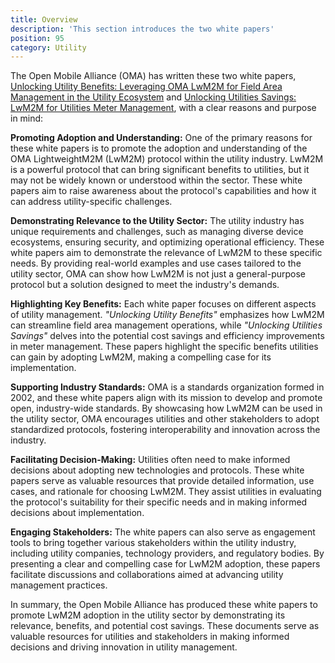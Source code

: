 ```yaml
---
title: Overview
description: 'This section introduces the two white papers'
position: 95
category: Utility
---
```


The Open Mobile Alliance (OMA) has written these two white papers, <a href="http://104.237.129.77/docs/OpenMobileAlliance/utility-outreach/dev-ou/aa9ce65/utility-position/OMA-UO-Utilities-Benefits-20231001-A_full.html" target="_blank">Unlocking Utility Benefits: Leveraging OMA LwM2M for Field Area Management in the Utility Ecosystem</a> and <a href="http://104.237.129.77/docs/OpenMobileAlliance/utility-outreach/dev-ou/aa9ce65/utility-lwm2m-sm/OMA-UO-Metering-Use-Case-20231001-A_full.html" target="_blank">Unlocking Utilities Savings: LwM2M for Utilities Meter Management</a>, with a clear reasons and purpose in mind:

**Promoting Adoption and Understanding:** One of the primary reasons for these white papers is to promote the adoption and understanding of the OMA LightweightM2M (LwM2M) protocol within the utility industry. LwM2M is a powerful protocol that can bring significant benefits to utilities, but it may not be widely known or understood within the sector. These white papers aim to raise awareness about the protocol's capabilities and how it can address utility-specific challenges.

**Demonstrating Relevance to the Utility Sector:** The utility industry has unique requirements and challenges, such as managing diverse device ecosystems, ensuring security, and optimizing operational efficiency. These white papers aim to demonstrate the relevance of LwM2M to these specific needs. By providing real-world examples and use cases tailored to the utility sector, OMA can show how LwM2M is not just a general-purpose protocol but a solution designed to meet the industry's demands.

**Highlighting Key Benefits:** Each white paper focuses on different aspects of utility management. *"Unlocking Utility Benefits"* emphasizes how LwM2M can streamline field area management operations, while *"Unlocking Utilities Savings"* delves into the potential cost savings and efficiency improvements in meter management. These papers highlight the specific benefits utilities can gain by adopting LwM2M, making a compelling case for its implementation.

**Supporting Industry Standards:** OMA is a standards organization formed in 2002, and these white papers align with its mission to develop and promote open, industry-wide standards. By showcasing how LwM2M can be used in the utility sector, OMA encourages utilities and other stakeholders to adopt standardized protocols, fostering interoperability and innovation across the industry.

**Facilitating Decision-Making:** Utilities often need to make informed decisions about adopting new technologies and protocols. These white papers serve as valuable resources that provide detailed information, use cases, and rationale for choosing LwM2M. They assist utilities in evaluating the protocol's suitability for their specific needs and in making informed decisions about implementation.

**Engaging Stakeholders:** The white papers can also serve as engagement tools to bring together various stakeholders within the utility industry, including utility companies, technology providers, and regulatory bodies. By presenting a clear and compelling case for LwM2M adoption, these papers facilitate discussions and collaborations aimed at advancing utility management practices.

In summary, the Open Mobile Alliance has produced these white papers to promote LwM2M adoption in the utility sector by demonstrating its relevance, benefits, and potential cost savings. These documents serve as valuable resources for utilities and stakeholders in making informed decisions and driving innovation in utility management.